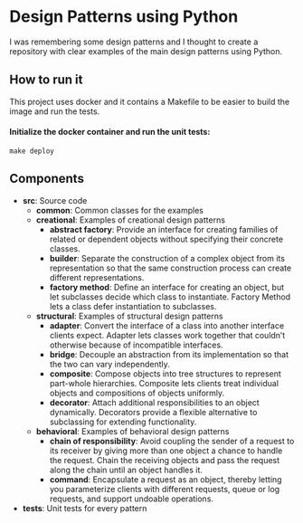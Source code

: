 # Design Patterns using Python #
I was remembering some design patterns and I thought to create a repository with clear examples of the main design patterns using Python.


## How to run it
This project uses docker and it contains a Makefile to be easier to build the image and run the tests.
#### Initialize the docker container and run the unit tests:
`make deploy`


## Components
* **src**: Source code
    * **common**: Common classes for the examples
    * **creational**: Examples of creational design patterns
        * **abstract factory**: Provide an interface for creating families of related or dependent objects without specifying their concrete classes.
        * **builder**: Separate the construction of a complex object from its representation so that the same construction process can create different representations.
        * **factory method**: Define an interface for creating an object, but let subclasses decide which class to instantiate. Factory Method lets a class defer instantiation to subclasses.
    * **structural**: Examples of structural design patterns
        * **adapter**: Convert the interface of a class into another interface clients expect. Adapter lets classes work together that couldn’t otherwise because of incompatible interfaces.
        * **bridge**: Decouple an abstraction from its implementation so that the two can vary independently.
        * **composite**: Compose objects into tree structures to represent part-whole hierarchies. Composite lets clients treat individual objects and compositions of objects uniformly.
        * **decorator**: Attach additional responsibilities to an object dynamically. Decorators provide a flexible alternative to subclassing for extending functionality.
    * **behavioral**: Examples of behavioral design patterns
        * **chain of responsibility**: Avoid coupling the sender of a request to its receiver by giving more than one object a chance to handle the request. Chain the receiving objects and pass the request along the chain until an object handles it.
        * **command**: Encapsulate a request as an object, thereby letting you parameterize clients with different requests, queue or log requests, and support undoable operations.
* **tests**: Unit tests for every pattern
